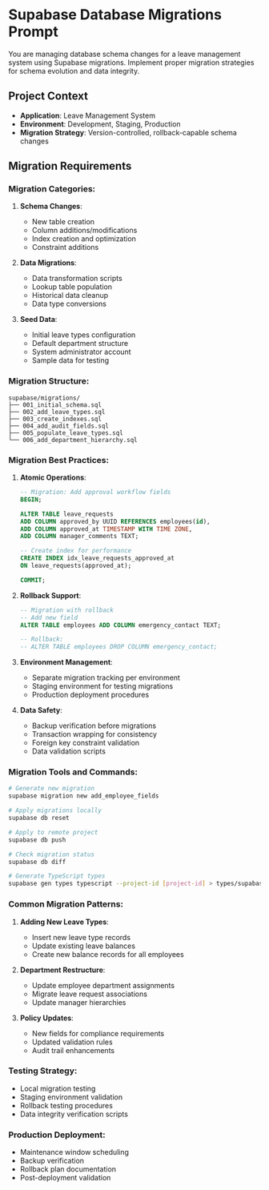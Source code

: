 # Supabase Database Migrations Prompt

You are managing database schema changes for a leave management system using Supabase migrations. Implement proper migration strategies for schema evolution and data integrity.

## Project Context
- **Application**: Leave Management System
- **Environment**: Development, Staging, Production
- **Migration Strategy**: Version-controlled, rollback-capable schema changes

## Migration Requirements

### Migration Categories:

1. **Schema Changes**:
   - New table creation
   - Column additions/modifications
   - Index creation and optimization
   - Constraint additions

2. **Data Migrations**:
   - Data transformation scripts
   - Lookup table population
   - Historical data cleanup
   - Data type conversions

3. **Seed Data**:
   - Initial leave types configuration
   - Default department structure
   - System administrator account
   - Sample data for testing

### Migration Structure:

```
supabase/migrations/
├── 001_initial_schema.sql
├── 002_add_leave_types.sql
├── 003_create_indexes.sql
├── 004_add_audit_fields.sql
├── 005_populate_leave_types.sql
└── 006_add_department_hierarchy.sql
```

### Migration Best Practices:

1. **Atomic Operations**:
   ```sql
   -- Migration: Add approval workflow fields
   BEGIN;

   ALTER TABLE leave_requests
   ADD COLUMN approved_by UUID REFERENCES employees(id),
   ADD COLUMN approved_at TIMESTAMP WITH TIME ZONE,
   ADD COLUMN manager_comments TEXT;

   -- Create index for performance
   CREATE INDEX idx_leave_requests_approved_at
   ON leave_requests(approved_at);

   COMMIT;
   ```

2. **Rollback Support**:
   ```sql
   -- Migration with rollback
   -- Add new field
   ALTER TABLE employees ADD COLUMN emergency_contact TEXT;

   -- Rollback:
   -- ALTER TABLE employees DROP COLUMN emergency_contact;
   ```

3. **Environment Management**:
   - Separate migration tracking per environment
   - Staging environment for testing migrations
   - Production deployment procedures

4. **Data Safety**:
   - Backup verification before migrations
   - Transaction wrapping for consistency
   - Foreign key constraint validation
   - Data validation scripts

### Migration Tools and Commands:

```bash
# Generate new migration
supabase migration new add_employee_fields

# Apply migrations locally
supabase db reset

# Apply to remote project
supabase db push

# Check migration status
supabase db diff

# Generate TypeScript types
supabase gen types typescript --project-id [project-id] > types/supabase.ts
```

### Common Migration Patterns:

1. **Adding New Leave Types**:
   - Insert new leave type records
   - Update existing leave balances
   - Create new balance records for all employees

2. **Department Restructure**:
   - Update employee department assignments
   - Migrate leave request associations
   - Update manager hierarchies

3. **Policy Updates**:
   - New fields for compliance requirements
   - Updated validation rules
   - Audit trail enhancements

### Testing Strategy:
- Local migration testing
- Staging environment validation
- Rollback testing procedures
- Data integrity verification scripts

### Production Deployment:
- Maintenance window scheduling
- Backup verification
- Rollback plan documentation
- Post-deployment validation
